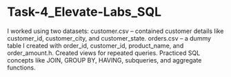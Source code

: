 # Task-4_Elevate-Labs_SQL
I worked using two datasets:  customer.csv – contained customer details like customer_id, customer_city, and customer_state.  orders.csv – a dummy table I created with order_id, customer_id, product_name, and order_amount.h. Created views for repeated queries. Practiced SQL concepts like JOIN, GROUP BY, HAVING, subqueries, and aggregate functions.
